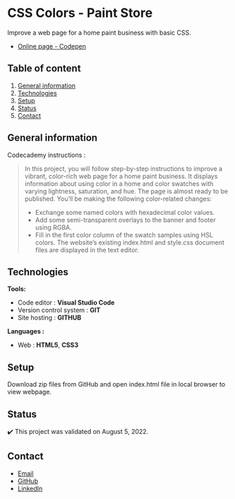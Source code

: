 # CSS Colors - Paint Store

Improve a web page for a home paint business with basic CSS.
- [Online page - Codepen](https://codepen.io/ByronMike/pen/YzLdjVa)

## Table of content
1. [General information](#General-information)
2. [Technologies](#Technologies)
3. [Setup](#Setup)
4. [Status](#Status)
5. [Contact](#Contact)

## General information

Codecademy instructions :
> In this project, you will follow step-by-step instructions to improve a vibrant, color-rich web page for a home paint business. It displays information about using color in a home and color swatches with varying lightness, saturation, and hue.
The page is almost ready to be published. You’ll be making the following color-related changes:
> - Exchange some named colors with hexadecimal color values.
> - Add some semi-transparent overlays to the banner and footer using RGBA.
> - Fill in the first color column of the swatch samples using HSL colors.
The website’s existing index.html and style.css document files are displayed in the text editor.

## Technologies
**Tools:**
 * Code editor : **Visual Studio Code**
 * Version control system : **GIT**
 * Site hosting : **GITHUB**
  
**Languages :**
 * Web : **HTML5**, **CSS3**
 
## Setup
Download zip files from GitHub and open index.html file in local browser to view webpage.

## Status
:heavy_check_mark: This project was validated on August 5, 2022.

## Contact
* [Email](mailto:auger.michaell@gmail;com)
* [GitHub](https://github.com/ByronMike)
* [LinkedIn](https://www.linkedin.com/in/auger-michael/)
